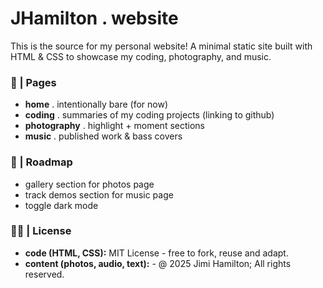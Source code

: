# JHamilton . website

This is the source for my personal website!
A minimal static site built with HTML & CSS to showcase my coding, photography, and music.

### 📄 | Pages
- **home** . intentionally bare (for now)
- **coding** . summaries of my coding projects (linking to github)
- **photography** . highlight + moment sections
- **music** . published work & bass covers

### 🚧 | Roadmap
- gallery section for photos page
- track demos section for music page
- toggle dark mode

### 🧑‍⚖️ | License
- **code (HTML, CSS):** MIT License - free to fork, reuse and adapt.
- **content (photos, audio, text):** - @ 2025 Jimi Hamilton; All rights reserved.